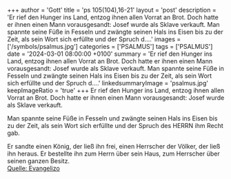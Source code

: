 +++
author = 'Gott'
title = 'ps 105(104),16-21'
layout = 'post'
description = 'Er rief den Hunger ins Land, entzog ihnen allen Vorrat an Brot. Doch hatte er ihnen einen Mann vorausgesandt:  Josef wurde als Sklave verkauft.  Man spannte seine Füße in Fesseln  und zwängte seinen Hals ins Eisen bis zu der Zeit, als sein Wort sich erfüllte  und der Spruch d....'
images = ['/symbols/psalmus.jpg']
categories = ['PSALMUS']
tags = ['PSALMUS']
date = '2024-03-01 08:00:00 +0100'
summary = 'Er rief den Hunger ins Land, entzog ihnen allen Vorrat an Brot. Doch hatte er ihnen einen Mann vorausgesandt:  Josef wurde als Sklave verkauft.  Man spannte seine Füße in Fesseln  und zwängte seinen Hals ins Eisen bis zu der Zeit, als sein Wort sich erfüllte  und der Spruch d....'
linkedsummaryImage = 'psalmus.jpg'
keepImageRatio = 'true'
+++
Er rief den Hunger ins Land,
entzog ihnen allen Vorrat an Brot.
Doch hatte er ihnen einen Mann vorausgesandt: 
Josef wurde als Sklave verkauft.

Man spannte seine Füße in Fesseln 
und zwängte seinen Hals ins Eisen
bis zu der Zeit, als sein Wort sich erfüllte 
und der Spruch des HERRN ihm Recht gab.<!--more-->

Er sandte einen König, der ließ ihn frei, 
einen Herrscher der Völker, der ließ ihn heraus.
Er bestellte ihn zum Herrn über sein Haus, 
zum Herrscher über seinen ganzen Besitz.<br> [Quelle: Evangelizo](https://evangeliumtagfuertag.org/DE/gospel)
